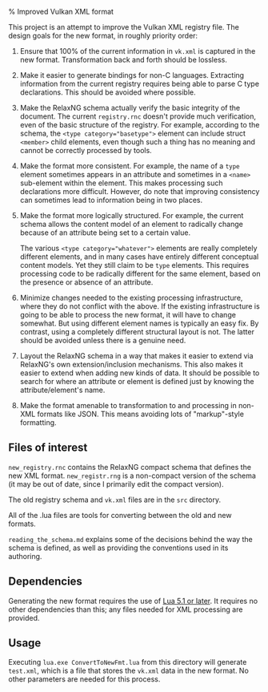 % Improved Vulkan XML format

This project is an attempt to improve the Vulkan XML registry file. The design goals for the new format, in roughly priority order:

1. Ensure that 100% of the current information in `vk.xml` is captured in the new format. Transformation back and forth should be lossless.

2. Make it easier to generate bindings for non-C languages. Extracting information from the current registry requires being able to parse C type declarations. This should be avoided where possible.

3. Make the RelaxNG schema actually verify the basic integrity of the document. The current `registry.rnc` doesn't provide much verification, even of the basic structure of the registry. For example, according to the schema, the `<type category="basetype">` element can include struct `<member>` child elements, even though such a thing has no meaning and cannot be correctly processed by tools.

4. Make the format more consistent. For example, the name of a `type` element sometimes appears in an attribute and sometimes in a `<name>` sub-element within the element. This makes processing such declarations more difficult. However, do note that improving consistency can sometimes lead to information being in two places.

5. Make the format more logically structured. For example, the current schema allows the content model of an element to radically change because of an attribute being set to a certain value.

    The various `<type category="whatever">` elements are really completely different elements, and in many cases have entirely different conceptual content models. Yet they still claim to be `type` elements. This requires processing code to be radically different for the same element, based on the presence or absence of an attribute.

6. Minimize changes needed to the existing processing infrastructure, where they do not conflict with the above. If the existing infrastructure is going to be able to process the new format, it will have to change somewhat. But using different element names is typically an easy fix. By contrast, using a completely different structural layout is not. The latter should be avoided unless there is a genuine need.

7. Layout the RelaxNG schema in a way that makes it easier to extend via RelaxNG's own extension/inclusion mechanisms. This also makes it easier to extend when adding new kinds of data. It should be possible to search for where an attribute or element is defined just by knowing the attribute/element's name.

8. Make the format amenable to transformation to and processing in non-XML formats like JSON. This means avoiding lots of "markup"-style formatting.

## Files of interest

`new_registry.rnc` contains the RelaxNG compact schema that defines the new XML format. `new_registr.rng` is a non-compact version of the schema (it may be out of date, since I primarily edit the compact version).

The old registry schema and `vk.xml` files are in the `src` directory.

All of the .lua files are tools for converting between the old and new formats.

`reading_the_schema.md` explains some of the decisions behind the way the schema is defined, as well as providing the conventions used in its authoring.

## Dependencies

Generating the new format requires the use of [Lua 5.1 or later](http://www.lua.org/download.html). It requires no other dependencies than this; any files needed for XML processing are provided.

## Usage

Executing `lua.exe ConvertToNewFmt.lua` from this directory will generate `test.xml`, which is a file that stores the `vk.xml` data in the new format. No other parameters are needed for this process.

